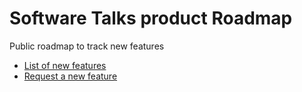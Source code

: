# Software Talks product Roadmap

Public roadmap to track new features

- [List of new features](https://github.com/softwaretalksio/roadmap/issues)
- [Request a new feature](https://github.com/softwaretalksio/roadmap/issues/new)
